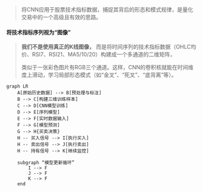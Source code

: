 > 将CNN应用于股票技术指标数据，捕捉其背后的形态和模式规律，是量化交易中的一个高级且有效的思路。

#### 将技术指标序列视为“图像”
> **我们不是使用真正的K线图像，** 而是将时间序列的技术指标数据（OHLC均价、RSI7、RSI21、MA5/10/20）构建成一个多通道的二维矩阵，
>
>类似于一张彩色图片有RGB三个通道。这样，CNN的卷积核就能在时间维度上滑动，学习局部形态模式（如“金叉”、“死叉”、“底背离”等）。

```mermaid
graph LR
    A[原始历史数据] --> B[预处理与标注]
    B --> C[构建三维训练样本]
    C --> D[CNN模型训练]
    D --> E[序列模型]
    E --> F[实时数据输入]
    F --> G[模型预测]
    G --> H{买卖决策}
    H -- 买入信号 --> I[执行买入]
    H -- 卖出信号 --> J[执行卖出]
    H -- 持有信号 --> K[继续监控]

    subgraph “模型更新循环”
        I --> F
        J --> F
        K --> F
    end
```
